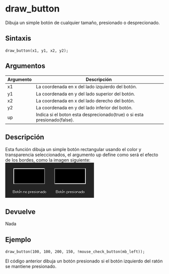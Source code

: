 # draw_button

Dibuja un simple botón de cualquier tamaño, presionado o desprecionado.

## Sintaxis

  
```gml  
draw_button(x1, y1, x2, y2);  
```  

## Argumentos

Argumento|Descripción|  
---|---|  
x1|La coordenada en x del lado izquierdo del botón.|  
y1|La coordenada en y del lado superior del botón.|  
x2|La coordenada en x del lado derecho del botón.|  
y2|La coordenada en y del lado inferior del botón.|  
up|Indica si el boton esta desprecionado(true) o si esta presionado(false).|  

## Descripción

Esta función dibuja un simple botón rectangular usando el color y transparencia seleccionados, el argumento up define como será el efecto de los bordes, como la imagen siguiente:  
![](imagenes/button.PNG)

## Devuelve

Nada

## Ejemplo

  
```gml  
draw_button(100, 100, 200, 150, !mouse_check_button(mb_left));  
```  
El código anterior dibuja un botón presionado si el botón izquierdo del ratón se mantiene presionado.